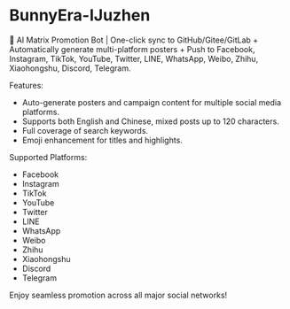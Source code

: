 # BunnyEra-IJuzhen

🚀 AI Matrix Promotion Bot | One-click sync to GitHub/Gitee/GitLab + Automatically generate multi-platform posters + Push to Facebook, Instagram, TikTok, YouTube, Twitter, LINE, WhatsApp, Weibo, Zhihu, Xiaohongshu, Discord, Telegram.

Features:
- Auto-generate posters and campaign content for multiple social media platforms.
- Supports both English and Chinese, mixed posts up to 120 characters.
- Full coverage of search keywords.
- Emoji enhancement for titles and highlights.

Supported Platforms:
- Facebook
- Instagram
- TikTok
- YouTube
- Twitter
- LINE
- WhatsApp
- Weibo
- Zhihu
- Xiaohongshu
- Discord
- Telegram

Enjoy seamless promotion across all major social networks!
